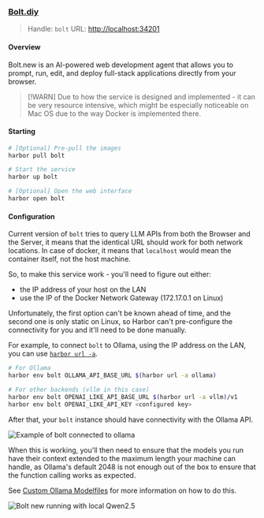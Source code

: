 ### [Bolt.diy](https://github.com/stackblitz-labs/bolt.diy)

> Handle: `bolt`
> URL: [http://localhost:34201](http://localhost:34201)

#### Overview

Bolt.new is an AI-powered web development agent that allows you to prompt, run, edit, and deploy full-stack applications directly from your browser.

> [!WARN]
> Due to how the service is designed and implemented - it can be very resource intensive, which might be especially noticeable on Mac OS due to the way Docker is implemented there.

#### Starting

```bash
# [Optional] Pre-pull the images
harbor pull bolt

# Start the service
harbor up bolt

# [Optional] Open the web interface
harbor open bolt
```

#### Configuration

Current version of `bolt` tries to query LLM APIs from both the Browser and the Server, it means that the identical URL should work for both network locations. In case of docker, it means that `localhost` would mean the container itself, not the host machine.

So, to make this service work - you'll need to figure out either:
- the IP address of your host on the LAN
- use the IP of the Docker Network Gateway (172.17.0.1 on Linux)

Unfortunately, the first option can't be known ahead of time, and the second one is only static on Linux, so Harbor can't pre-configure the connectivity for you and it'll need to be done manually.

For example, to connect `bolt` to Ollama, using the IP address on the LAN, you can use [`harbor url -a`](./3.-Harbor-CLI-Reference#harbor-url-service).

```bash
# For Ollama
harbor env bolt OLLAMA_API_BASE_URL $(harbor url -a ollama)

# For other backends (vllm in this case)
harbor env bolt OPENAI_LIKE_API_BASE_URL $(harbor url -a vllm)/v1
harbor env bolt OPENAI_LIKE_API_KEY <configured key>
```

After that, your `bolt` instance should have connectivity with the Ollama API.

![Example of bolt connected to ollama](./bolt-openailike.png)

When this is working, you'll then need to ensure that the models you run have their context extended to the maximum length your machine can handle, as Ollama's default 2048 is not enough out of the box to ensure that the function calling works as expected.

See [Custom Ollama Modelfiles](./2.2.1-Backend:-Ollama#custom-modelfiles) for more information on how to do this.

![Bolt new running with local Qwen2.5](bolt-local-qwen.png)
